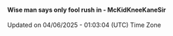 #### Wise man says only fool rush in - McKidKneeKaneSir
Updated on 04/06/2025 - 01:03:04 (UTC) Time Zone
